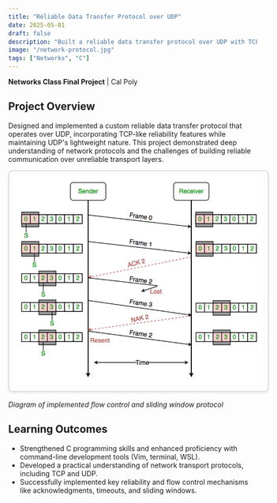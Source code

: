 ```yaml
---
title: "Reliable Data Transfer Protocol over UDP"
date: 2025-05-01
draft: false
description: "Built a reliable data transfer protocol over UDP with TCP-like flow control, reliability mechanisms, and packet recovery for Networks class final programming assignment."
image: "/network-protocol.jpg"
tags: ["Networks", "C"]
---
```


**Networks Class Final Project** | Cal Poly



## Project Overview
Designed and implemented a custom reliable data transfer protocol that operates over UDP, incorporating TCP-like reliability features while maintaining UDP's lightweight nature. This project demonstrated deep understanding of network protocols and the challenges of building reliable communication over unreliable transport layers.

<img src="/network-protocol.jpg" alt="Network Protocol" style="border: 2px solid #ddd; border-radius: 8px; padding: 10px; box-shadow: 0 2px 4px rgba(0,0,0,0.1); max-width: 100%; height: auto;">

*Diagram of implemented flow control and sliding window protocol*

## Learning Outcomes
- Strengthened C programming skills and enhanced proficiency with command-line development tools (Vim, terminal, WSL).
- Developed a practical understanding of network transport protocols, including TCP and UDP.
- Successfully implemented key reliability and flow control mechanisms like acknowledgments, timeouts, and sliding windows.
